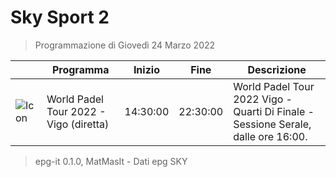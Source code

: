 # Sky Sport 2
> Programmazione di Giovedì 24 Marzo 2022

||Programma|Inizio|Fine|Descrizione|
|---|---|---|---|---|
|![Icon](https://guidatv.sky.it/uuid/b3de4a33-3b3e-4816-af1a-a2984e71c86b/cover?md5ChecksumParam=00bbfc1b2f388ae8893701477558fdf0)|World Padel Tour 2022 - Vigo (diretta)|14:30:00|22:30:00|World Padel Tour 2022 Vigo - Quarti Di Finale - Sessione Serale, dalle ore 16:00.



 > epg-it 0.1.0, MatMasIt - Dati epg SKY